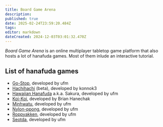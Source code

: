```yaml
---
title: Board Game Arena
description: 
published: true
date: 2025-02-24T23:59:20.484Z
tags: 
editor: markdown
dateCreated: 2024-12-03T03:01:32.470Z
---
```


_Board Game Arena_ is an online multiplayer tabletop game platform that also hosts a lot of hanafuda games. Most of them inlude an interactive tutorial.

## List of hanafuda games
* [Go-Stop](https://boardgamearena.com/gamepanel?game=gostop), developed by ufm
* [Hachihachi](https://boardgamearena.com/gamepanel?game=eightyeight) (beta), developed by konnok3
* [Hawaiian Hanafuda](https://boardgamearena.com/gamepanel?game=sakura) a.k.a. Sakura, developed by ufm
* [Koi-Koi](https://boardgamearena.com/gamepanel?game=koikoi), developed by Brian Hanechak
* [Minhwatu](https://boardgamearena.com/gamepanel?game=minhwatu), developed by ufm
* [Nylon-ppong](https://boardgamearena.com/gamepanel?game=nylonppong), developed by ufm
* [Roppyakken](https://boardgamearena.com/gamepanel?game=roppyakken), developed by ufm
* [Seotda](https://boardgamearena.com/gamepanel?game=seotda), developed by ufm